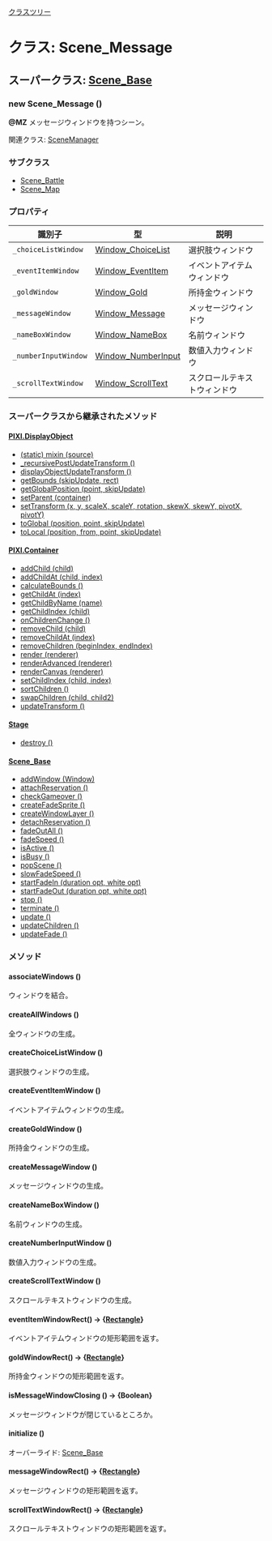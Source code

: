 [クラスツリー](index.md)

# クラス: Scene_Message

## スーパークラス: [Scene_Base](Scene_Base.md)

### new Scene_Message ()
**@MZ** メッセージウィンドウを持つシーン。

関連クラス: [SceneManager](SceneManager.md)

### サブクラス

* [Scene_Battle](Scene_Battle.md)
* [Scene_Map](Scene_Map.md)

### プロパティ

| 識別子 | 型 | 説明 |
| --- | --- | --- |
| `_choiceListWindow` | [Window_ChoiceList](Window_ChoiceList.md) | 選択肢ウィンドウ |
| `_eventItemWindow` | [Window_EventItem](Window_EventItem.md) | イベントアイテムウィンドウ |
| `_goldWindow` | [Window_Gold](Window_Gold.md) | 所持金ウィンドウ |
| `_messageWindow` | [Window_Message](Window_Message.md) | メッセージウィンドウ |
| `_nameBoxWindow` | [Window_NameBox](Window_NameBox.md) | 名前ウィンドウ |
| `_numberInputWindow` | [Window_NumberInput](Window_NumberInput.md) | 数値入力ウィンドウ |
| `_scrollTextWindow` | [Window_ScrollText](Window_ScrollText.md) | スクロールテキストウィンドウ |


### スーパークラスから継承されたメソッド

#### [PIXI.DisplayObject](PIXI.DisplayObject.md)

* [(static) mixin (source)](PIXI.DisplayObject.md#static-mixin-source)
* [\_recursivePostUpdateTransform ()](PIXI.DisplayObject.md#_recursivepostupdatetransform-)
* [displayObjectUpdateTransform ()](PIXI.DisplayObject.md#displayobjectupdatetransform-)
* [getBounds (skipUpdate, rect)](PIXI.DisplayObject.md#getbounds-skipupdate-rect--pixirectangle)
* [getGlobalPosition (point, skipUpdate)](PIXI.DisplayObject.md#getglobalposition-point-skipupdate--pixipoint)
* [setParent (container)](PIXI.DisplayObject.md#setparent-container--pixicontainer)
* [setTransform (x, y, scaleX, scaleY, rotation, skewX, skewY, pivotX, pivotY)](PIXI.DisplayObject.md#settransform-x-y-scalex-scaley-rotation-skewx-skewy-pivotx-pivoty--pixidisplayobject)
* [toGlobal (position, point, skipUpdate)](PIXI.DisplayObject.md#toglobal-position-point-skipupdate--pixipoint)
* [toLocal (position, from, point, skipUpdate)](PIXI.DisplayObject.md#tolocal-position-from-point-skipupdate--pixipoint)

#### [PIXI.Container](PIXI.Container.md)

* [addChild (child) ](PIXI.Container.md#addchild-child--pixidisplayobject)
* [addChildAt (child, index)](PIXI.Container.md#addchildat-child-index--pixidisplayobject)
* [calculateBounds ()](PIXI.Container.md#calculatebounds-)
* [getChildAt (index)](PIXI.Container.md#getchildat-index--pixidisplayobject)
* [getChildByName (name)](PIXI.Container.md#getchildbyname-name--pixidisplayobject)
* [getChildIndex (child)](PIXI.Container.md#getchildindex-child--pixidisplayobject)
* [onChildrenChange ()](PIXI.Container.md#onchildrenchange-)
* [removeChild (child)](PIXI.Container.md#removechild-child--pixidisplayobject)
* [removeChildAt (index)](PIXI.Container.md#removechildat-index--pixidisplayobject)
* [removeChildren (beginIndex, endIndex)](PIXI.Container.md#removechildren-beginindex-endindex--arraypixidisplayobject)
* [render (renderer)](PIXI.Container.md#render-renderer)
* [renderAdvanced (renderer)](PIXI.Container.md#renderadvanced-renderer)
* [renderCanvas (renderer)](PIXI.Container.md#rendercanvas-renderer)
* [setChildIndex (child, index)](PIXI.Container.md#setchildindex-child-index)
* [sortChildren ()](PIXI.Container.md#sortchildren-)
* [swapChildren (child, child2)](PIXI.Container.md#swapchildren-child-child2)
* [updateTransform ()](PIXI.Container.md#updatetransform-)

#### [Stage](Stage.md)

* [destroy ()](Stage.md#destroy-)

#### [Scene_Base](Scene_Base.md)

* [addWindow (Window)](Scene_Base.md#addwindow-window)
* [attachReservation ()](Scene_Base.md#attachreservation-)
* [checkGameover ()](Scene_Base.md#checkgameover-)
* [createFadeSprite ()](Scene_Base.md#createfadesprite-)
* [createWindowLayer ()](Scene_Base.md#createwindowlayer-)
* [detachReservation ()](Scene_Base.md#detachreservation-)
* [fadeOutAll ()](Scene_Base.md#fadeoutall-)
* [fadeSpeed ()](Scene_Base.md#fadespeed---number)
* [isActive () ](Scene_Base.md#isactive---boolean)
* [isBusy ()](Scene_Base.md#isbusy---boolean)
* [popScene ()](Scene_Base.md#popscene-)
* [slowFadeSpeed ()](Scene_Base.md#slowfadespeed---number)
* [startFadeIn (duration opt, white opt)](Scene_Base.md#startfadein-duration-opt-white-opt)
* [startFadeOut (duration opt, white opt)](Scene_Base.md#startfadeout-duration-opt-white-opt)
* [stop ()](Scene_Base.md#stop-)
* [terminate ()](Scene_Base.md#terminate-)
* [update ()](Scene_Base.md#update-)
* [updateChildren ()](Scene_Base.md#updatechildren-)
* [updateFade ()](Scene_Base.md#updatefade-)


### メソッド

#### associateWindows ()
ウィンドウを結合。


#### createAllWindows ()
全ウィンドウの生成。


#### createChoiceListWindow ()
選択肢ウィンドウの生成。


#### createEventItemWindow ()
イベントアイテムウィンドウの生成。


#### createGoldWindow ()
所持金ウィンドウの生成。


#### createMessageWindow ()
メッセージウィンドウの生成。


#### createNameBoxWindow ()
名前ウィンドウの生成。


#### createNumberInputWindow ()
数値入力ウィンドウの生成。


#### createScrollTextWindow ()
スクロールテキストウィンドウの生成。


#### eventItemWindowRect() → {[Rectangle](Rectangle.md)}
イベントアイテムウィンドウの矩形範囲を返す。


#### goldWindowRect() → {[Rectangle](Rectangle.md)}
所持金ウィンドウの矩形範囲を返す。


#### isMessageWindowClosing () → {Boolean}
メッセージウィンドウが閉じているところか。


#### initialize ()
オーバーライド: [Scene_Base](Scene_Base.md#initialize-)


#### messageWindowRect() → {[Rectangle](Rectangle.md)}
メッセージウィンドウの矩形範囲を返す。


#### scrollTextWindowRect() → {[Rectangle](Rectangle.md)}
スクロールテキストウィンドウの矩形範囲を返す。
